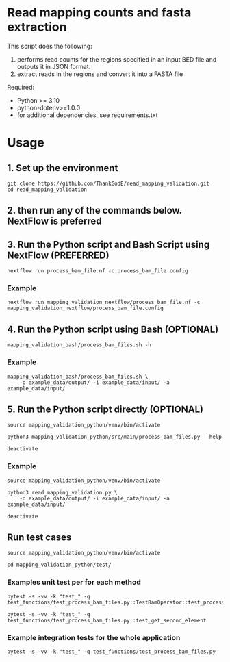 # Read mapping counts and fasta extraction

This script does the following:
1. performs read counts for the regions specified in an input BED file and outputs it in JSON format.
2. extract reads in the regions and convert it into a FASTA file

Required:
- Python >= 3.10
- python-dotenv>=1.0.0
- for additional dependencies, see requirements.txt

# Usage

## 1. Set up the environment

```
git clone https://github.com/ThankGodE/read_mapping_validation.git
cd read_mapping_validation
```

## 2. then run any of the commands below. NextFlow is preferred


## 3. Run the Python script and Bash Script using NextFlow (PREFERRED)


```
nextflow run process_bam_file.nf -c process_bam_file.config
```

### Example

```
nextflow run mapping_validation_nextflow/process_bam_file.nf -c mapping_validation_nextflow/process_bam_file.config 
```


## 4. Run the Python script using Bash (OPTIONAL)

```
mapping_validation_bash/process_bam_files.sh -h
```

### Example

```
mapping_validation_bash/process_bam_files.sh \
    -o example_data/output/ -i example_data/input/ -a example_data/input/ 
```

## 5. Run the Python script directly (OPTIONAL)

```
source mapping_validation_python/venv/bin/activate

python3 mapping_validation_python/src/main/process_bam_files.py --help

deactivate
```

### Example

```
source mapping_validation_python/venv/bin/activate

python3 read_mapping_validation.py \
    -o example_data/output/ -i example_data/input/ -a example_data/input/

deactivate
```


## Run test cases

```
source mapping_validation_python/venv/bin/activate

cd mapping_validation_python/test/
```

### Examples unit test per for each method

```
pytest -s -vv -k "test_" -q test_functions/test_process_bam_files.py::TestBamOperator::test_process_bam_files

pytest -s -vv -k "test_" -q test_functions/test_process_bam_files.py::test_get_second_element
```


### Example integration tests for the whole application

```
pytest -s -vv -k "test_" -q test_functions/test_process_bam_files.py
```